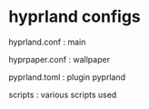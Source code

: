 # hyprland configs
hyprland.conf
: main

hyprpaper.conf
: wallpaper

pyprland.toml
: plugin pyprland

scripts
: various scripts used
